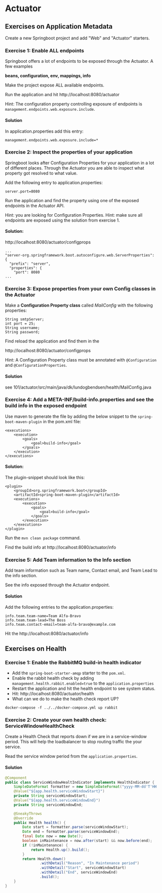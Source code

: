 # Actuator

## Exercises on Application Metadata

Create a new Springboot project and add "Web" and "Actuator" starters.


### Exercise 1:  Enable ALL endpoints

Springboot offers a lot of endpoints to be exposed through the Actuator. A few examples 

**beans, configuration, env, mappings, info**

Make the project expose ALL available endpoints.

Run the application and hit http://localhost:8080/actuator

Hint: The configuration property controlling exposure of endpoints is `management.endpoints.web.exposure.include`.

#### Solution
In application.properties add this entry:
```
management.endpoints.web.exposure.include=*
```


### Exercise 2: Inspect the properties of your application

Springboot looks after Configuration Properties for your application in a lot of different places. Through the Actuator you are able to inspect what property got resolved to what value.

Add the following entry to application.properties:
```
server.port=8080
```

Run the application and find the property using one of the exposed endpoints in the Actuator API.

Hint: you are looking for Configuration Properties.
Hint: make sure all endpoints are exposed using the solution from exercise 1.


#### Solution:
http://localhost:8080/actuator/configprops

```
...
"server-org.springframework.boot.autoconfigure.web.ServerProperties": {
  "prefix": "server",
  "properties": {
    "port": 8080
...
```


### Exercise 3: Expose properties from your own Config classes in the Actuator

Make a **Configuration Property class** called _MailConfig_ with the following properties:

```
String smtpServer;
int port = 25;
String username;
String password;
```

Find reload the application and find them in the

http://localhost:8080/actuator/configprops

Hint: A Configuration Property class must be annotated with `@Configuration` and `@ConfigurationProperties`.

#### Solution
see 101/actuator/src/main/java/dk/lundogbendsen/health/MailConfig.java



### Exercise 4: Add a META-INF/build-info.properties and see the build info in the exposed endpoint

Use maven to generate the file by adding the below snippet to the `spring-boot-maven-plugin` in the pom.xml file:

```
<executions>
    <execution>
        <goals>
            <goal>build-info</goal>
        </goals>
    </execution>
</executions>
```


#### Solution:

The plugin-snippet should look like this:
```
<plugin>
    <groupId>org.springframework.boot</groupId>
    <artifactId>spring-boot-maven-plugin</artifactId>
    <executions>
        <execution>
            <goals>
                <goal>build-info</goal>
            </goals>
        </execution>
    </executions>
</plugin>
```

Run the `mvn clean package` command.

Find the build info at http://localhost:8080/actuator/info


### Exercise 5: Add Team information to the Info section

Add team information such as Team name, Contact email, and Team Lead to the info section.

See the info exposed through the Actuator endpoint.

#### Solution
Add the following entries to the application.properties:
```
info.team.team-name=Team Alfa-Bravo
info.team.team-lead=The Boss
info.team.contact-email=team-alfa-bravo@example.com

```

Hit the http://localhost:8080/actuator/info


## Exercises on Health

### Exercise 1: Enable the RabbitMQ build-in health indicator

- Add the `spring-boot-starter-amqp` starter to the `pom.xml`.
- Enable the rabbit health check by adding `management.health.rabbit.enabled=true` to the `application.properties`
- Restart the application and hit the health endpoint to see system status.
- Hit: http://localhost:8080/actuator/health
- What can we do to make the health check report UP?
```commandline
docker-compose -f ../../docker-compose.yml up rabbit
```

### Exercise 2: Create your own health check: ServiceWindowHealthCheck

Create a Health Check that reports down if we are in a service-window period. This will help the loadbalancer to stop routing traffic the your service.

Read the service window period from the `application.properties`.


#### Solution
```java
@Component
public class ServiceWindowHealtIndicator implements HealthIndicator {
    SimpleDateFormat formatter = new SimpleDateFormat("yyyy-MM-dd'T'HH:mm:ss", Locale.forLanguageTag("DK"));
    @Value("${app.health.serviceWindowStart}")
    private String serviceWindowStart;
    @Value("${app.health.serviceWindowEnd}")
    private String serviceWindowEnd;

    @SneakyThrows
    @Override
    public Health health() {
        Date start = formatter.parse(serviceWindowStart);
        Date end = formatter.parse(serviceWindowEnd);
        final Date now = new Date();
        boolean inMaintenance = now.after(start) && now.before(end);
        if (!inMaintenance) {
            return Health.up().build();
        }
        return Health.down()
                .withDetail("Reason", "In Maintenance period")
                .withDetail("Start", serviceWindowStart)
                .withDetail("End", serviceWindowEnd)
                .build();
    }
}

```

